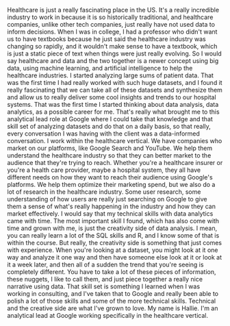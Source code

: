 
Healthcare is just a really fascinating place in the US. It's a really incredible industry to work in because it is so historically traditional, and healthcare companies, unlike other tech companies, just really have not used data to inform decisions. When I was in college, I had a professor who didn't want us to have textbooks because he just said the healthcare industry was changing so rapidly, and it wouldn't make sense to have a textbook, which is just a static piece of text when things were just really evolving. So I would say healthcare and data and the two together is a newer concept using big data, using machine learning, and artificial intelligence to help the healthcare industries. I started analyzing large sums of patient data. That was the first time I had really worked with such huge datasets, and I found it really fascinating that we can take all of these datasets and synthesize them and allow us to really deliver some cool insights and trends to our hospital systems. That was the first time I started thinking about data analysis, data analytics, as a possible career for me. That's really what brought me to this analytical lead role at Google where I could take that knowledge and that skill set of analyzing datasets and do that on a daily basis, so that really, every conversation I was having with the client was a data-informed conversation. I work within the healthcare vertical. We have companies who market on our platforms, like Google Search and YouTube. We help them understand the healthcare industry so that they can better market to the audience that they're trying to reach. Whether you're a healthcare insurer or you're a health care provider, maybe a hospital system, they all have different needs on how they want to reach their audience using Google's platforms. We help them optimize their marketing spend, but we also do a lot of research in the healthcare industry. Some user research, some understanding of how users are really just searching on Google to give them a sense of what's really happening in the industry and how they can market effectively. I would say that my technical skills with data analytics came with time. The most important skill I found, which has also come with time and grown with me, is just the creativity side of data analysis. I mean, you can really learn a lot of the SQL skills and R, and I know some of that is within the course. But really, the creativity side is something that just comes with experience. When you're looking at a dataset, you might look at it one way and analyze it one way and then have someone else look at it or look at it a week later, and then all of a sudden the trend that you're seeing is completely different. You have to take a lot of these pieces of information, these nuggets, I like to call them, and just piece together a really nice narrative using data. That skill set is something I learned when I was working in consulting, and I've taken that to Google and really been able to polish a lot of those skills and some of the more technical skills. Technical and the creative side are what I've grown to love. My name is Hallie. I'm an analytical lead at Google working specifically in the healthcare vertical.